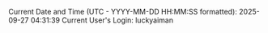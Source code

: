 Current Date and Time (UTC - YYYY-MM-DD HH:MM:SS formatted): 2025-09-27 04:31:39
Current User's Login: luckyaiman
